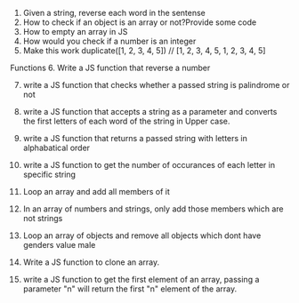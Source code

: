 1. Given a string, reverse each word in the sentense
2. How to check if an object is an array or not?Provide some code
3. How to empty an array in JS
4. How would you check if a number is an integer
5. Make this work
    duplicate([1, 2, 3, 4, 5]) // [1, 2, 3, 4, 5, 1, 2, 3, 4, 5]

Functions
6. Write a JS function that reverse a number

7. write a JS function that checks whether a passed string is palindrome or not

8. write a JS function that accepts a string as a parameter and converts the first letters of each word of the string in Upper case.

9. write a JS function that returns a passed string with letters in alphabatical order

10. write a JS function to get the number of occurances of each letter in specific string

11. Loop an array and add all members of it

12. In an array of numbers and strings, only add those members which are not strings

13. Loop an array of objects and remove all objects which dont have genders value male

14. Write a JS function to clone an array.

15. write a JS function to get the first element of an array, passing a parameter "n" will return the first "n" element of the array.





